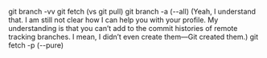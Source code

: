 git branch -vv
git fetch (vs git pull)
git branch -a (--all)
(Yeah, I understand that. I am still not clear how I can help you with your profile. My understanding is that you can’t add to the commit histories of remote tracking branches. I mean, I didn’t even create them—Git created them.)
git fetch -p (--pure)

